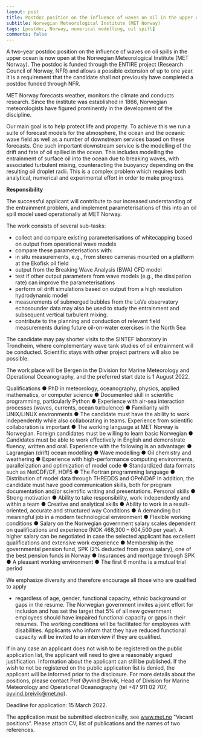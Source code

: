 ```yaml
---
layout: post
title: Postdoc position on the influence of waves on oil in the upper ocean (Bergen, Norway)
subtitle: Norwegian Meteorological Institute (MET Norway)
tags: [postdoc, Norway, numerical modelling, oil spill]
comments: false
---
```


A two-year postdoc position on the influence of waves on oil spills in the upper ocean
is now open at the Norwegian Meteorological Institute (MET Norway). The postdoc is
funded through the ENTIRE project (Research Council of Norway, NFR) and allows
a possible extension of up to one year. It is a requirement that the candidate shall not
previously have completed a postdoc funded through NFR.

MET Norway forecasts weather, monitors the climate and conducts research. Since
the institute was established in 1866, Norwegian meteorologists have figured
prominently in the development of the discipline.

Our main goal is to help protect life and property. To achieve this we run a suite of
forecast models for the atmosphere, the ocean and the oceanic wave field as well as
a number of downstream services based on these forecasts. One such important
downstream service is the modelling of the drift and fate of oil spilled in the ocean.
This includes modelling the entrainment of surface oil into the ocean due to breaking
waves, with associated turbulent mixing, counteracting the buoyancy depending on
the resulting oil droplet radii. This is a complex problem which requires both
analytical, numerical and experimental effort in order to make progress.

**Responsibility**

The successful applicant will contribute to our increased understanding of the
entrainment problem, and implement parameterisations of this into an oil spill model
used operationally at MET Norway.

The work consists of several sub-tasks:
- collect and compare existing parameterisations of whitecapping based on output from operational wave models
- compare these parameterisations with:
- in situ measurements, e.g., from stereo cameras mounted on a platform at the Ekofisk oil field
- output from the Breaking Wave Analysis (BWA) CFD model
- test if other output parameters from wave models (e.g., the dissipation rate) can improve the parameterisations
- perform oil drift simulations based on output from a high resolution hydrodynamic model
- measurements of submerged bubbles from the LoVe observatory
echosounder data may also be used to study the entrainment and subsequent
vertical turbulent mixing.
- contribute to the planning and conduction of relevant field measurements
during future oil-on-water exercises in the North Sea

The candidate may pay shorter visits to the SINTEF laboratory in Trondheim, where
complementary wave tank studies of oil entrainment will be conducted. Scientific
stays with other project partners will also be possible.

The work place will be Bergen in the Division for Marine Meteorology and
Operational Oceanography, and the preferred start date is 1 August 2022.

Qualifications
● PhD in meteorology, oceanography, physics, applied mathematics, or
computer science
● Documented skill in scientific programming, particularly Python
● Experience with air-sea interaction processes (waves, currents, ocean
turbulence)
● Familiarity with UNIX/LINUX environments
● The candidate must have the ability to work independently while also
collaborating in teams. Experience from scientific collaboration is important
● The working language at MET Norway is Norwegian. Foreign candidates must
be willing to learn basic Norwegian
● Candidates must be able to work effectively in English and demonstrate
fluency, written and oral.
Experience with the following is an advantage:
● Lagrangian (drift) ocean modelling
● Wave modelling
● Oil chemistry and weathering
● Experience with high-performance computing environments, parallelization
and optimization of model code
● Standardized data formats such as NetCDF/CF, HDF5
● The Fortran programming language
● Distribution of model data through THREDDS and OPeNDAP
In addition, the candidate must have good communication skills, both for program
documentation and/or scientific writing and presentations.
Personal skills
● Strong motivation
● Ability to take responsibility, work independently and within a team
● Creative and analytical skills
● Ability to work in a result-oriented, accurate and structured way
Conditions
● A demanding but meaningful job in a modern technological environment
● Flexible working conditions
● Salary on the Norwegian government salary scales dependent on
qualifications and experience (NOK 468,300 – 604,500 per year). A higher
salary can be negotiated in case the selected applicant has excellent
qualifications and extensive work experience
● Membership in the governmental pension fund, SPK (2% deducted from gross
salary), one of the best pension funds in Norway
● Insurances and mortgage through SPK
● A pleasant working environment
● The first 6 months is a mutual trial period

We emphasize diversity and therefore encourage all those who are qualified to apply
- regardless of age, gender, functional capacity, ethnic background or gaps in the
resume. The Norwegian government invites a joint effort for inclusion and has set the
target that 5% of all new government employees should have impaired functional
capacity or gaps in their resumes. The working conditions will be facilitated for
employees with disabilities. Applicants who inform that they have reduced functional
capacity will be invited to an interview if they are qualified.

If in any case an applicant does not wish to be registered on the public application
list, the applicant will need to give a reasonably argued justification. Information
about the applicant can still be published. If the wish to not be registered on the
public application list is denied, the applicant will be informed prior to the disclosure.
For more details about the positions, please contact Prof Øyvind Breivik, Head of
Division for Marine Meteorology and Operational Oceanography (tel +47 911 02 707,
oyvind.breivik@met.no).

Deadline for application: 15 March 2022.

The application must be submitted electronically, see www.met.no "Vacant
positions”. Please attach CV, list of publications and the names of two
references.

